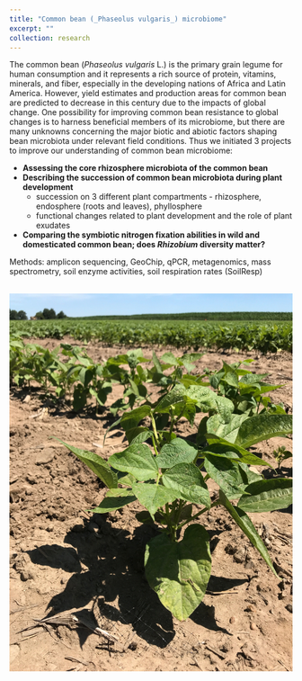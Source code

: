 ```yaml
---
title: "Common bean (_Phaseolus vulgaris_) microbiome"
excerpt: ""
collection: research
---
```


The common bean (_Phaseolus vulgaris_ L.) is the primary grain legume for human consumption and it represents a rich source of protein, vitamins, minerals, and fiber, especially in the developing nations of Africa and Latin America. However, yield estimates and production areas for common bean are predicted to decrease in this century due to the impacts of global change. One possibility for improving common bean resistance to global changes is to harness beneficial members of its microbiome, but there are many unknowns concerning the major biotic and abiotic factors shaping bean microbiota under relevant field conditions. 
Thus we initiated 3 projects to improve our understanding of common bean microbiome:
* __Assessing the core rhizosphere microbiota of the common bean__
* __Describing the succession of common bean microbiota during plant development__ 
	* succession on 3 different plant compartments - rhizosphere, endosphere (roots and leaves), phyllosphere 
	* functional changes related to plant development and the role of plant exudates
* __Comparing the symbiotic nitrogen fixation abilities in wild and domesticated common bean; does _Rhizobium_ diversity matter?__

Methods: amplicon sequencing, GeoChip, qPCR, metagenomics, mass spectrometry, soil enzyme activities, soil respiration rates (SoilResp)

<br/><img src='/images/bean.JPG'>